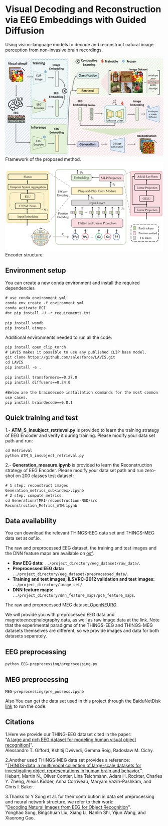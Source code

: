 # Visual Decoding and Reconstruction via EEG Embeddings with Guided Diffusion
Using vision-language models to decode and reconstruct natural image perception from non-invasive brain recordings.



<img src="framework.png" alt="Framework" style="max-width: 100%; height: auto;"/>
Framework of the proposed method.

<img src="encoder.png" alt="Encoder" style="max-width: 100%; height: auto;"/>
Encoder structure.



## Environment setup
You can create a new conda environment and install the required dependencies
```
# use conda environment.yml:
conda env create -f environment.yml
conda activate BCI
#or pip install -U -r requirements.txt

pip install wandb
pip install einops
```
Additional environments needed to run all the code:
```
pip install open_clip_torch
# LAVIS makes it possible to use any published CLIP base model.
git clone https://github.com/salesforce/LAVIS.git
cd LAVIS
pip install -e .

pip install transformers==0.27.0
pip install diffusers==0.24.0

#Below are the braindecode installation commands for the most common use cases.
pip install braindecode==0.8.1
```
## Quick training and test 
1.- **ATM_S_insubject_retrieval.py** is provided to learn the training strategy of EEG Encoder and verify it during training. Please modify your data set path and run:
```
cd Retrieval
python ATM_S_insubject_retrieval.py
```
2.- **Generation_measure.ipynb** is provided to learn the Reconstruction strategy of EEG Encoder. Please modify your data set path and run zero-shot on 200 classes test dataset:
```
# 1 step: reconstruct images
Generation_metrics_sub<index>.ipynb
# 2 step: compute metrics
cd Generation/fMRI-reconstruction-NSD/src
Reconstruction_Metrics_ATM.ipynb
```


## Data availability
You can download the relevant THINGS-EEG data set and THINGS-MEG data set at osf.io.

The raw and preprocessed EEG dataset, the training and test images and the DNN feature maps are available on [osf](https://osf.io/3jk45/).
- **Raw EEG data:** `../project_directory/eeg_dataset/raw_data/`.
- **Preprocessed EEG data:** `../project_directory/eeg_dataset/preprocessed_data/`.
- **Training and test images; ILSVRC-2012 validation and test images:** `../project_directory/image_set/`.
- **DNN feature maps:** `../project_directory/dnn_feature_maps/pca_feature_maps`.

The raw and preprocessed MEG dataset.[OpenNEURO](https://osf.io/3jk45/).


We will provide you with preprocessed EEG data and magnetoencephalography data, as well as raw image data at the link. Note that the experimental paradigms of the THINGS-EEG and THINGS-MEG datasets themselves are different, so we provide images and data for both datasets separately.



## EEG preprocessing
```
python EEG-preprocessing/preprocessing.py
```
## MEG preprocessing
```
MEG-preprocessing/pre_possess.ipynb
```

Also You can get the data set used in this project through the BaiduNetDisk [link](https://pan.baidu.com/s/1-1hgpoi4nereLVqE4ylE_g?pwd=nid5) to run the code.

## Citations

1.Here we provide our THING-EEG dataset cited in the paper:</br>"[A large and rich EEG dataset for modeling human visual object recognition](https://www.sciencedirect.com/science/article/pii/S1053811922008758?via%3Dihub)]".</br>
Alessandro T. Gifford, Kshitij Dwivedi, Gemma Roig, Radoslaw M. Cichy.


2.Another used THINGS-MEG data set provides a reference:</br>"[THINGS-data, a multimodal collection of large-scale datasets for investigating object representations in human brain and behavior.](https://elifesciences.org/articles/82580.pdf)".</br> Hebart, Martin N., Oliver Contier, Lina Teichmann, Adam H. Rockter, Charles Y. Zheng, Alexis Kidder, Anna Corriveau, Maryam Vaziri-Pashkam, and Chris I. Baker.

3.Thanks to Y Song et al. for their contribution in data set preprocessing and neural network structure, we refer to their work:</br>"[Decoding Natural Images from EEG for Object Recognition](https://arxiv.org/pdf/2308.13234.pdf)".</br> Yonghao Song, Bingchuan Liu, Xiang Li, Nanlin Shi, Yijun Wang, and Xiaorong Gao. 


